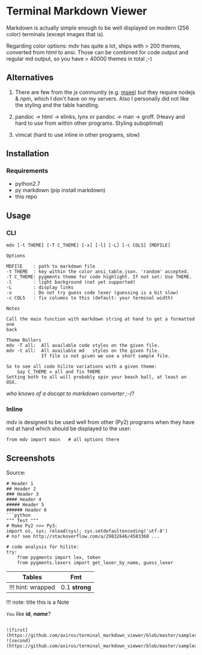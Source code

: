 # Terminal Markdown Viewer

Markdown is actually simple enough to be well displayed on modern (256 color) terminals (except images that is).

Regarding color options: mdv has quite a lot, ships with > 200 themes, converted from html to ansi.
Those can be combined for code output and regular md output, so you have > 40000 themes in total ;-)

## Alternatives

1. There are few from the js community (e.g. [msee](https://www.npmjs.com/package/msee)) but they require nodejs & npm, which I don't have on my servers. Also I personally did not like the styling and the table handling.

2. pandoc -> html -> elinks, lynx or pandoc -> man -> groff. (Heavy and hard to use from within other programs. Styling suboptimal)

3. vimcat (hard to use inline in other programs, slow)

## Installation

### Requirements
 
- python2.7
- py markdown (pip install markdown)
- this repo

## Usage

### CLI

    mdv [-t THEME] [-T C_THEME] [-x] [-l] [-L] [-c COLS] [MDFILE]

	Options

    MDFIlE    : path to markdown file
    -t THEME  : key within the color ansi_table.json. 'random' accepted.
    -T C_THEME: pygments theme for code highlight. If not set: Use THEME.
    -l        : light background (not yet supported)
    -L        : display links
    -x        : Do not try guess code lexer (guessing is a bit slow)
    -c COLS   : fix columns to this (default: your terminal width)

	Notes

    Call the main function with markdown string at hand to get a formatted one
    back

    Theme Rollers
    mdv -T all:  All available code styles on the given file.
    mdv -t all:  All available md   styles on the given file.
                 If file is not given we use a short sample file.

    So to see all code hilite variations with a given theme:
        Say C_THEME = all and fix THEME
    Setting both to all will probably spin your beach ball, at least on OSX.


*who knows of a docopt to markdown converter ;-)*?

### Inline

mdv is designed to be used well from other (Py2) programs when they have md at hand which should be displayed to the user:

	from mdv import main   # all options there


## Screenshots

Source:
```
# Header 1
## Header 2
### Header 3
#### Header 4
##### Header 5
###### Header 6
```python
""" Test """
# Make Py2 >>> Py3:
import os, sys; reload(sys); sys.setdefaultencoding('utf-8')
# no? see http://stackoverflow.com/a/29832646/4583360 ...

# code analysis for hilite:
try:
    from pygments import lex, token
    from pygments.lexers import get_lexer_by_name, guess_lexer
```

| Tables            | Fmt            |
| -- | -- |
| !!! hint: wrapped | 0.1 **strong** |
    
!!! note: title
    this is a Note


``You`` like **__id__**, *__name__*?

```

![first](https://github.com/axiros/terminal_markdown_viewer/blob/master/samples/1.png)
![second](https://github.com/axiros/terminal_markdown_viewer/blob/master/samples/2.png)




